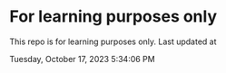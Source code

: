 # For learning purposes only
This repo is for learning purposes only.
Last updated at

Tuesday, October 17, 2023 5:34:06 PM

